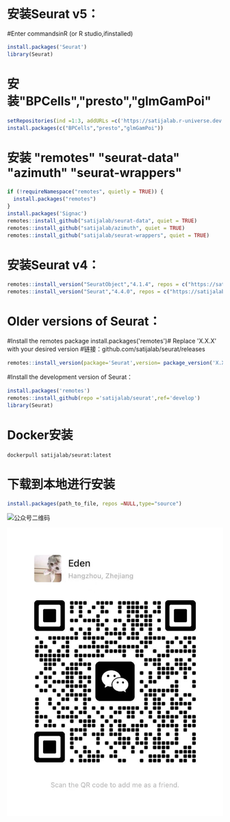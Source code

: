 # 安装Seurat v5：

#Enter commandsinR (or R studio,ifinstalled)
```R
install.packages('Seurat')
library(Seurat)
```
# 安装"BPCells","presto","glmGamPoi"
```R
setRepositories(ind =1:3, addURLs =c('https://satijalab.r-universe.dev', 'https://bnprks.r-universe.dev/'))
install.packages(c("BPCells","presto","glmGamPoi"))
```
# 安装 "remotes" "seurat-data" "azimuth" "seurat-wrappers"

```R
if (!requireNamespace("remotes", quietly = TRUE)) {
  install.packages("remotes")
}
install.packages('Signac')
remotes::install_github("satijalab/seurat-data", quiet = TRUE)
remotes::install_github("satijalab/azimuth", quiet = TRUE)
remotes::install_github("satijalab/seurat-wrappers", quiet = TRUE)
```

# 安装Seurat v4：

```R
remotes::install_version("SeuratObject","4.1.4", repos = c("https://satijalab.r-universe.dev", getOption("repos")))
remotes::install_version("Seurat","4.4.0", repos = c("https://satijalab.r-universe.dev", getOption("repos")))
```
# Older versions of Seurat：

#Install the remotes package install.packages('remotes')# Replace 'X.X.X' with your desired version
#链接：github.com/satijalab/seurat/releases
```R
remotes::install_version(package='Seurat',version= package_version('X.X.X'))
```
#Install the development version of Seurat：

```R
install.packages('remotes')
remotes::install_github(repo ='satijalab/seurat',ref='develop')
library(Seurat)
```

# Docker安装

```dockerpull satijalab/seurat:latest```

# 下载到本地进行安装
```R
install.packages(path_to_file, repos =NULL,type="source")
```
![公众号二维码](https://i-blog.csdnimg.cn/blog_migrate/d176c418dcdff5481c6f80c9cb169362.gif#pic_center)

![个人二维码](https://github.com/NameAIAK/push-articles/blob/master/pic/%E4%B8%AA%E4%BA%BA%E4%BA%8C%E7%BB%B4%E7%A0%81.jpg)
